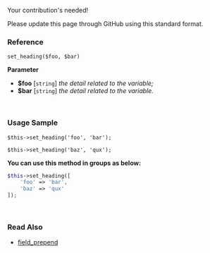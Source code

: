 Your contribution's needed!

Please update this page through GitHub using this standard format.

### Reference
`set_heading($foo, $bar)`

**Parameter**
* **$foo** [`string`] *the detail related to the variable;*
* **$bar** [`string`] *the detail related to the variable.*

&nbsp;

### Usage Sample
`$this->set_heading('foo', 'bar');`

`$this->set_heading('baz', 'qux');`

**You can use this method in groups as below:**
```php
$this->set_heading([
    'foo' => 'bar',
    'baz' => 'qux'
]);
```

&nbsp;

### Read Also
* [field_prepend](./field_prepend)
